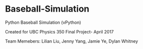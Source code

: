 # Baseball-Simulation
Python Baseball Simulation (vPython)

Created for UBC Physics 350 Final Project- April 2017

Team Memebers: Lilian Liu, Jenny Yang, Jamie Ye, Dylan Whitney
